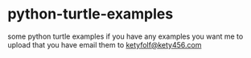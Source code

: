 # python-turtle-examples
some python turtle examples if you have any examples you want me to upload that you have email them to ketyfolf@kety456.com
